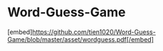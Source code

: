 # Word-Guess-Game
[embed]https://github.com/tien1020/Word-Guess-Game/blob/master/asset/wordguess.pdf[/embed]
